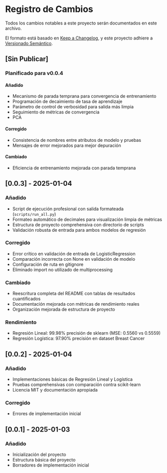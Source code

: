 # Registro de Cambios

Todos los cambios notables a este proyecto serán documentados en este archivo.

El formato está basado en [Keep a Changelog](https://keepachangelog.com/en/1.0.0/),
y este proyecto adhiere a [Versionado Semántico](https://semver.org/spec/v2.0.0.html).

## [Sin Publicar]

### Planificado para v0.0.4
#### Añadido
- Mecanismo de parada temprana para convergencia de entrenamiento
- Programación de decaimiento de tasa de aprendizaje
- Parámetro de control de verbosidad para salida más limpia
- Seguimiento de métricas de convergencia
- PCA

#### Corregido
- Consistencia de nombres entre atributos de modelo y pruebas
- Mensajes de error mejorados para mejor depuración

#### Cambiado
- Eficiencia de entrenamiento mejorada con parada temprana

## [0.0.3] - 2025-01-04

### Añadido
- Script de ejecución profesional con salida formateada (`scripts/run_all.py`)
- Formateo automático de decimales para visualización limpia de métricas
- Estructura de proyecto comprehensiva con directorio de scripts
- Validación robusta de entrada para ambos modelos de regresión

### Corregido
- Error crítico en validación de entrada de LogisticRegression
- Comparación incorrecta con None en validación de modelo
- Configuración de ruta en gitignore
- Eliminado import no utilizado de multiprocessing

### Cambiado
- Reescritura completa del README con tablas de resultados cuantificados
- Documentación mejorada con métricas de rendimiento reales
- Organización mejorada de estructura de proyecto

### Rendimiento
- Regresión Lineal: 99.98% precisión de sklearn (MSE: 0.5560 vs 0.5559)
- Regresión Logística: 97.90% precisión en dataset Breast Cancer

## [0.0.2] - 2025-01-04

### Añadido
- Implementaciones básicas de Regresión Lineal y Logística
- Pruebas comprehensivas con comparación contra scikit-learn
- Licencia MIT y documentación apropiada

### Corregido
- Errores de implementación inicial

## [0.0.1] - 2025-01-03

### Añadido
- Inicialización del proyecto
- Estructura básica del proyecto
- Borradores de implementación inicial